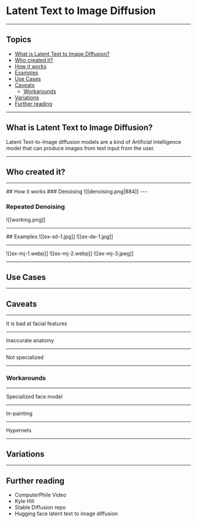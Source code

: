 # Latent Text to Image Diffusion

---

## Topics
- [What is Latent Text to Image Diffusion?](#What%20is%20Latent%20Text%20to%20Image%20Diffusion?)
- [Who created it?](#Who%20created%20it?)
- [How it works](#How%20it%20works)
- [Examples](#Examples)
- [Use Cases](#Use%20Cases)
- [Caveats](#Caveats)
	- [Workarounds](#Workarounds) 
- [Variations](#Variations)
- [Further reading](#Further%20reading)

---

## What is Latent Text to Image Diffusion?
Latent Text-to-Image diffusion models are a kind of Artificial Intelligence model that can produce images from text input from the user.

---

## Who created it?

---
<grid drag="80 20" drop="10 5">
## How it works
### Denoising
</grid>
<grid drag="80 50" drop="10 -20">
![[denoising.png|884]]
</grid>
---

### Repeated Denoising

![[working.png]]

---
<grid drag="100 20" drop="0 0">
## Examples
</grid>
<grid drag="40 100" drop="5 0">
![[ex-sd-1.jpg]]
</grid>
<grid drag="40 100" drop="-5 0">
![[ex-de-1.jpg]]
</grid>

---
<grid drag="45 90" drop="5 5">
![[ex-mj-1.webp]]
</grid>

<grid drag="40 90" drop="-5 5">
![[ex-mj-2.webp]]
![[ex-mj-3.jpeg]]
</grid>

---

## Use Cases

---

## Caveats

---

It is bad at facial features

---

Inaccurate anatomy

---

Not specialized

---

### Workarounds

---

Specialized face model

---

In-painting

---

Hypernets

---

## Variations

---

## Further reading

- ComputerPhile Video
- Kyle Hill
- Stable Diffusion repo
- Hugging face latent text to image diffusion

